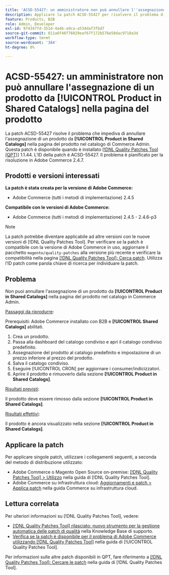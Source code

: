 ```yaml
---
title: 'ACSD-55427: un amministratore non può annullare l''assegnazione di un prodotto da **[!UICONTROL Product in Shared Catalogs]** nella pagina del prodotto'
description: Applicare la patch ACSD-55427 per risolvere il problema di Adobe Commerce che impedisce l'annullamento dell'assegnazione di un prodotto da **[!UICONTROL Product in Shared Catalogs]**.
feature: Products, B2B
role: Admin, Developer
exl-id: 974347fd-351d-4a4b-a9ca-a534daf3fbd7
source-git-commit: 011a6f46f76029eaf67f172b576e58dac9710a3d
workflow-type: tm+mt
source-wordcount: '384'
ht-degree: 0%

---
```


# ACSD-55427: un amministratore non può annullare l&#39;assegnazione di un prodotto da **[!UICONTROL Product in Shared Catalogs]** nella pagina del prodotto

La patch ACSD-55427 risolve il problema che impediva di annullare l&#39;assegnazione di un prodotto da **[!UICONTROL Product in Shared Catalogs]** nella pagina del prodotto nel catalogo di Commerce Admin. Questa patch è disponibile quando è installato [[!DNL Quality Patches Tool (QPT)]](https://experienceleague.adobe.com/en/docs/commerce-operations/tools/quality-patches-tool/quality-patches-tool-to-self-serve-quality-patches) 1.1.44. L’ID della patch è ACSD-55427. Il problema è pianificato per la risoluzione in Adobe Commerce 2.4.7.

## Prodotti e versioni interessati

**La patch è stata creata per la versione di Adobe Commerce:**

* Adobe Commerce (tutti i metodi di implementazione) 2.4.5

**Compatibile con le versioni di Adobe Commerce:**

* Adobe Commerce (tutti i metodi di implementazione) 2.4.5 - 2.4.6-p3

>[!NOTE]
>
>La patch potrebbe diventare applicabile ad altre versioni con le nuove versioni di [!DNL Quality Patches Tool]. Per verificare se la patch è compatibile con la versione di Adobe Commerce in uso, aggiornare il pacchetto `magento/quality-patches` alla versione più recente e verificare la compatibilità nella pagina [[!DNL Quality Patches Tool]: Cerca patch](https://experienceleague.adobe.com/tools/commerce-quality-patches/index.html). Utilizza l’ID patch come parola chiave di ricerca per individuare la patch.

## Problema

Non puoi annullare l&#39;assegnazione di un prodotto da **[!UICONTROL Product in Shared Catalogs]** nella pagina del prodotto nel catalogo in Commerce Admin.

<u>Passaggi da riprodurre</u>:

Prerequisiti: Adobe Commerce installato con B2B e **[!UICONTROL Shared Catalogs]** abilitati.
1. Crea un prodotto.
1. Passa alla dashboard del catalogo condiviso e apri il catalogo condiviso predefinito.
1. Assegnazione del prodotto al catalogo predefinito e impostazione di un prezzo inferiore al prezzo del prodotto.
1. Salva il catalogo condiviso.
1. Eseguire [!UICONTROL CRON] per aggiornare i consumer/indicizzatori.
1. Aprire il prodotto e rimuoverlo dalla sezione **[!UICONTROL Product in Shared Catalogs]**.

<u>Risultati previsti</u>:

Il prodotto deve essere rimosso dalla sezione **[!UICONTROL Product in Shared Catalogs]**.

<u>Risultati effettivi</u>:

Il prodotto è ancora visualizzato nella sezione **[!UICONTROL Product in Shared Catalogs]**.

## Applicare la patch

Per applicare singole patch, utilizzare i collegamenti seguenti, a seconda del metodo di distribuzione utilizzato:

* Adobe Commerce o Magento Open Source on-premise: [[!DNL Quality Patches Tool] > Utilizzo](/help/tools/quality-patches-tool/usage.md) nella guida di [!DNL Quality Patches Tool].
* Adobe Commerce su infrastruttura cloud: [Aggiornamenti e patch > Applica patch](https://experienceleague.adobe.com/docs/commerce-cloud-service/user-guide/develop/upgrade/apply-patches.html) nella guida Commerce su infrastruttura cloud.

## Lettura correlata

Per ulteriori informazioni su [!DNL Quality Patches Tool], vedere:

* [[!DNL Quality Patches Tool] rilasciato: nuovo strumento per la gestione automatica delle patch di qualità](https://experienceleague.adobe.com/en/docs/commerce-operations/tools/quality-patches-tool/quality-patches-tool-to-self-serve-quality-patches) nella Knowledge Base di supporto.
* [Verifica se la patch è disponibile per il problema di Adobe Commerce utilizzando  [!DNL Quality Patches Tool]](/help/tools/quality-patches-tool/patches-available-in-qpt/check-patch-for-magento-issue-with-magento-quality-patches.md) nella guida di [!UICONTROL Quality Patches Tool].


Per informazioni sulle altre patch disponibili in QPT, fare riferimento a [[!DNL Quality Patches Tool]: Cercare le patch](https://experienceleague.adobe.com/tools/commerce-quality-patches/index.html) nella guida di [!DNL Quality Patches Tool].
